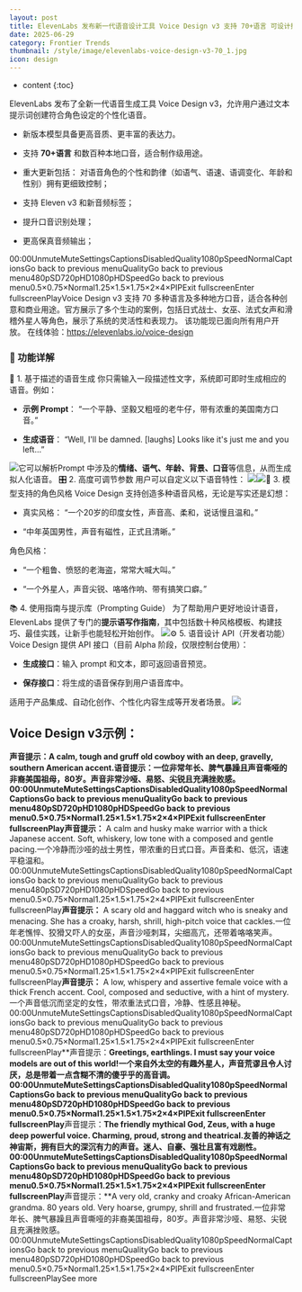 ```yaml
---
layout: post
title: ElevenLabs 发布新一代语音设计工具 Voice Design v3 支持 70+语言 可设计控制各种语音个性
date: 2025-06-29
category: Frontier Trends
thumbnail: /style/image/elevenlabs-voice-design-v3-70_1.jpg
icon: design
---
```

* content
{:toc}

ElevenLabs 发布了全新一代语音生成工具 Voice Design v3，允许用户通过文本提示词创建符合角色设定的个性化语音。

- 新版本模型具备更高音质、更丰富的表达力。

- 支持 **70+语言** 和数百种本地口音，适合制作级用途。

- 重大更新包括：
对语音角色的个性和韵律（如语气、语速、语调变化、年龄和性别）拥有更细致控制；

- 支持 Eleven v3 和新音频标签；

- 提升口音识别处理；

- 更高保真音频输出；

00:00UnmuteMuteSettingsCaptionsDisabledQuality1080pSpeedNormalCaptionsGo back to previous menuQualityGo back to previous menu480pSD720pHD1080pHDSpeedGo back to previous menu0.5×0.75×Normal1.25×1.5×1.75×2×4×PIPExit fullscreenEnter fullscreenPlayVoice Design v3 支持 70 多种语言及多种地方口音，适合各种创意和商业用途。官方展示了多个生动的案例，包括日式战士、女巫、法式女声和滑稽外星人等角色，展示了系统的灵活性和表现力。
该功能现已面向所有用户开放。
在线体验：https://elevenlabs.io/voice-design

### 🎨 功能详解
📝 1. 基于描述的语音生成
你只需输入一段描述性文字，系统即可即时生成相应的语音。例如：

- **示例 Prompt**：
“一个平静、坚毅又粗哑的老牛仔，带有浓重的美国南方口音。”

- **生成语音**：
“Well, I'll be damned. [laughs] Looks like it's just me and you left…”

![](https://assets-v2.circle.so/vijiutr3y6vtx0je0jj3ck76slvc)它可以解析Prompt 中涉及的**情绪、语气、年龄、背景、口音**等信息，从而生成拟人化语音。
🎛️ 2. 高度可调节参数
用户可以自定义以下语音特性：
![](https://assets-v2.circle.so/ju51ik2e8hzybvd29eehyf5n1rdj)![](https://assets-v2.circle.so/pv2uwy79y1zs7okoh09dymer4vpw)🧠 3. 模型支持的角色风格
Voice Design 支持创造多种语音风格，无论是写实还是幻想：

- 真实风格：
“一个20岁的印度女性，声音高、柔和，说话慢且温和。”

- “中年英国男性，声音有磁性，正式且清晰。”

角色风格：

- “一个粗鲁、愤怒的老海盗，常常大喊大叫。”

- “一个外星人，声音尖锐、咯咯作响、带有搞笑口癖。”

📚 4. 使用指南与提示库（Prompting Guide）
为了帮助用户更好地设计语音，ElevenLabs 提供了专门的**提示语写作指南**，其中包括数十种风格模板、构建技巧、最佳实践，让新手也能轻松开始创作。
![](https://assets-v2.circle.so/y5394wxjbt17g7upokw399jw09zu)⚙️ 5. 语音设计 API（开发者功能）
Voice Design 提供 API 接口（目前 Alpha 阶段，仅限控制台使用）：

- **生成接口**：输入 prompt 和文本，即可返回语音预览。

- **保存接口**：将生成的语音保存到用户语音库中。

适用于产品集成、自动化创作、个性化内容生成等开发者场景。
![](https://assets-v2.circle.so/bj7x3ksmmxm5id5qxw86xk99m3t2)
## **Voice Design v3示例：**
**声音提示：**A calm, tough and gruff old cowboy with an deep, gravelly, southern American accent.语音提示：一位非常年长、脾气暴躁且声音嘶哑的非裔美国祖母，80岁。声音非常沙哑、易怒、尖锐且充满挫败感。 
00:00UnmuteMuteSettingsCaptionsDisabledQuality1080pSpeedNormalCaptionsGo back to previous menuQualityGo back to previous menu480pSD720pHD1080pHDSpeedGo back to previous menu0.5×0.75×Normal1.25×1.5×1.75×2×4×PIPExit fullscreenEnter fullscreenPlay**声音提示：**
A calm and husky make warrior with a thick Japanese accent. Soft, whiskery, low tone with a composed and gentle pacing.一个冷静而沙哑的战士男性，带浓重的日式口音。声音柔和、低沉，语速平稳温和。
00:00UnmuteMuteSettingsCaptionsDisabledQuality1080pSpeedNormalCaptionsGo back to previous menuQualityGo back to previous menu480pSD720pHD1080pHDSpeedGo back to previous menu0.5×0.75×Normal1.25×1.5×1.75×2×4×PIPExit fullscreenEnter fullscreenPlay**声音提示：**
A scary old and haggard witch who is sneaky and menacing. She has a croaky, harsh, shrill, high-pitch voice that cackles.一位年老憔悴、狡猾又吓人的女巫，声音沙哑刺耳，尖细高亢，还带着咯咯笑声。
00:00UnmuteMuteSettingsCaptionsDisabledQuality1080pSpeedNormalCaptionsGo back to previous menuQualityGo back to previous menu480pSD720pHD1080pHDSpeedGo back to previous menu0.5×0.75×Normal1.25×1.5×1.75×2×4×PIPExit fullscreenEnter fullscreenPlay**声音提示：**
A low, whispery and assertive female voice with a thick French accent. Cool, composed and seductive, with a hint of mystery.一个声音低沉而坚定的女性，带浓重法式口音，冷静、性感且神秘。
00:00UnmuteMuteSettingsCaptionsDisabledQuality1080pSpeedNormalCaptionsGo back to previous menuQualityGo back to previous menu480pSD720pHD1080pHDSpeedGo back to previous menu0.5×0.75×Normal1.25×1.5×1.75×2×4×PIPExit fullscreenEnter fullscreenPlay**声音提示：**Greetings, earthlings. I must say your voice models are out of this world!一个来自外太空的有趣外星人，声音荒谬且令人讨厌，总是带着一点含糊不清的傻乎乎的高音调。
00:00UnmuteMuteSettingsCaptionsDisabledQuality1080pSpeedNormalCaptionsGo back to previous menuQualityGo back to previous menu480pSD720pHD1080pHDSpeedGo back to previous menu0.5×0.75×Normal1.25×1.5×1.75×2×4×PIPExit fullscreenEnter fullscreenPlay**声音提示：**The friendly mythical God, Zeus, with a huge deep powerful voice. Charming, proud, strong and theatrical.友善的神话之神宙斯，拥有巨大的深沉有力的声音。迷人、自豪、强壮且富有戏剧性。
00:00UnmuteMuteSettingsCaptionsDisabledQuality1080pSpeedNormalCaptionsGo back to previous menuQualityGo back to previous menu480pSD720pHD1080pHDSpeedGo back to previous menu0.5×0.75×Normal1.25×1.5×1.75×2×4×PIPExit fullscreenEnter fullscreenPlay**声音提示：**A very old, cranky and croaky African-American grandma. 80 years old. Very hoarse, grumpy, shrill and frustrated.一位非常年长、脾气暴躁且声音嘶哑的非裔美国祖母，80岁。声音非常沙哑、易怒、尖锐且充满挫败感。
00:00UnmuteMuteSettingsCaptionsDisabledQuality1080pSpeedNormalCaptionsGo back to previous menuQualityGo back to previous menu480pSD720pHD1080pHDSpeedGo back to previous menu0.5×0.75×Normal1.25×1.5×1.75×2×4×PIPExit fullscreenEnter fullscreenPlaySee more